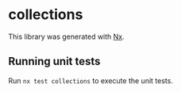# collections

This library was generated with [Nx](https://nx.dev).

## Running unit tests

Run `nx test collections` to execute the unit tests.
